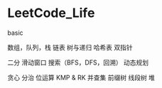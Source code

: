 # LeetCode_Life

basic

数组，队列，栈
链表
树与递归
哈希表
双指针


二分
滑动窗口
搜索（BFS，DFS，回溯）
动态规划


贪心
分治
位运算
KMP & RK
并查集
前缀树
线段树
堆
